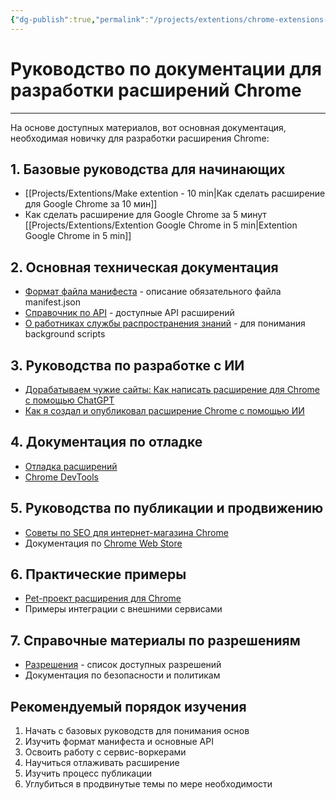 ```yaml
---
{"dg-publish":true,"permalink":"/projects/extentions/chrome-extensions-index/"}
---
```


# Руководство по документации для разработки расширений Chrome

--- 



На основе доступных материалов, вот основная документация, необходимая новичку для разработки расширения Chrome:

## 1. Базовые руководства для начинающих
-   [[Projects/Extentions/Make extention - 10 min\|Как сделать расширение для Google Chrome за 10 мин]]
- Как сделать расширение для Google Chrome за 5 минут  [[Projects/Extentions/Extention Google Chrome in 5 min\|Extention Google Chrome in 5 min]]

## 2. Основная техническая документация
- [Формат файла манифеста](https://developer.chrome.com/docs/extensions/reference/manifest?hl=ru) - описание обязательного файла manifest.json
- [Справочник по API](https://developer.chrome.com/docs/extensions/reference/api?hl=ru) - доступные API расширений
- [О работниках службы распространения знаний](https://developer.chrome.com/docs/extensions/develop/concepts/service-workers?hl=ru) - для понимания background scripts

## 3. Руководства по разработке с ИИ
- [Дорабатываем чужие сайты: Как написать расширение для Chrome с помощью ChatGPT](Дорабатываем%20чужие%20сайты%20Как%20написать%20расширение%20для%20Chrome%20с%20помощью%20ChatGPT%20%20Хабр.md)
- [Как я создал и опубликовал расширение Chrome с помощью ИИ](Как%20я%20создал%20и%20опубликовал%20расширение%20Chrome%20с%20помощью%20ИИ%20-%20Сообщество%20DEV.md)

## 4. Документация по отладке
- [Отладка расширений](https://developer.chrome.com/docs/extensions/get-started/tutorial/debug?hl=ru)
- [Chrome DevTools](https://developers.google.com/web/tools/chrome-devtools/?hl=ru)

## 5. Руководства по публикации и продвижению
- [Советы по SEO для интернет-магазина Chrome](Советы%20по%20SEO%20для%20интернет-магазина%20Chrome.md)
- Документация по [Chrome Web Store](https://chrome.google.com/webstore/devconsole/)

## 6. Практические примеры
- [Pet-проект расширения для Chrome](Pet-проект%20расширения%20для%20Chrome%20как%20я%20вырастил%20аудиторию%20на%20100_%20и%20чему%20научился%20%20Хабр.md)
- Примеры интеграции с внешними сервисами

## 7. Справочные материалы по разрешениям
- [Разрешения](https://developer.chrome.com/docs/extensions/reference/permissions-list?hl=ru) - список доступных разрешений
- Документация по безопасности и политикам

## Рекомендуемый порядок изучения

1. Начать с базовых руководств для понимания основ
2. Изучить формат манифеста и основные API
3. Освоить работу с сервис-воркерами
4. Научиться отлаживать расширение
5. Изучить процесс публикации
6. Углубиться в продвинутые темы по мере необходимости 